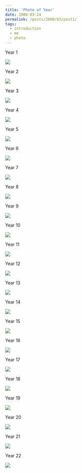 ```yaml
---
title: 'Photo of Year'
date: 2000-03-24
permalink: /posts/2000/03/post1/
tags:
  - introduction
  - me
  - photo
---
```


Year 1

![](\images\year\1.jpg)


Year 2

![](\images\year\2.jpg)


Year 3

![](\images\year\3.jpg)


Year 4

![](\images\year\4.jpg)


Year 5

![](\images\year\5.jpg)


Year 6

![](\images\year\6.jfif)


Year 7

![](\images\year\7.jfif)


Year 8

![](\images\year\8.jfif)


Year 9

![](\images\year\9.jfif)


Year 10

![](\images\year\10.jfif)


Year 11

![](\images\year\11.jfif)


Year 12

![](\images\year\12.jfif)


Year 13

![](\images\year\13.jfif)


Year 14

![](\images\year\14.jfif)


Year 15

![](\images\year\15.jfif)


Year 16

![](\images\year\16.jfif)


Year 17

![](\images\year\17.jfif)


Year 18

![](\images\year\18.jfif)


Year 19

![](\images\year\19.jfif)


Year 20

![](\images\year\20.jfif)


Year 21

![](\images\year\21.jfif)


Year 22

![](\images\year\22.jfif)

